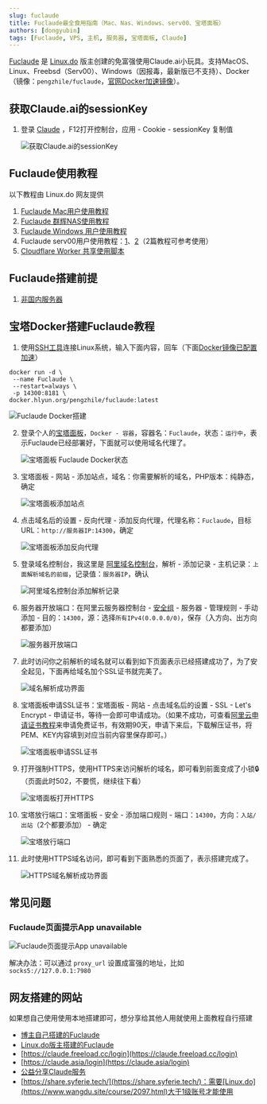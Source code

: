 ```yaml
---
slug: fuclaude
title: Fuclaude最全食用指南（Mac、Nas、Windows、serv00、宝塔面板）
authors: [dongyubin]
tags: [Fuclaude, VPS, 主机, 服务器, 宝塔面板, Claude]
---
```


[Fuclaude](https://github.com/wozulong/fuclaude) 是 [Linux.do](https://linux.do/t/topic/131611) 版主创建的免富强使用Claude.ai小玩具。支持MacOS、Linux、Freebsd（Serv00）、Windows（因报毒，最新版已不支持）、Docker（镜像：`pengzhile/fuclaude`，[官网Docker加速镜像](https://www.wangdu.site/course/2109.html)）。

## 获取Claude.ai的sessionKey

1. 登录 [Claude](https://claude.ai/new) ，F12打开控制台，应用 - Cookie - sessionKey 复制值

   ![获取Claude.ai的sessionKey](https://b2.wwkejishe.top/WP-CDN-02/2024/202407121031228.webp)

## Fuclaude使用教程

以下教程由 Linux.do 网友提供

1. [Fuclaude Mac用户使用教程](https://linux.do/t/topic/131633)
2. [Fuclaude 群辉NAS使用教程](https://linux.do/t/topic/131669)
3. [Fuclaude Windows 用户使用教程](https://linux.do/t/topic/131968)
4. Fuclaude serv00用户使用教程：[1](https://linux.do/t/topic/132575)、[2](https://linux.do/t/topic/131799)（2篇教程可参考使用）
5. [Cloudflare Worker 共享使用脚本](https://linux.do/t/topic/133020)

## Fuclaude搭建前提

1. [非国内服务器](https://bestvps.wwkejishe.top/docs/intro)

## 宝塔Docker搭建Fuclaude教程

1. 使用[SSH工具](https://www.wangdu.site/software/bianchengkaifa/1263.html)连接Linux系统，输入下面内容，回车（下面[Docker镜像已配置加速](https://www.wangdu.site/course/2109.html)）

```
docker run -d \
 --name Fuclaude \
 --restart=always \
 -p 14300:8181 \
docker.hlyun.org/pengzhile/fuclaude:latest
```

![Fuclaude Docker搭建](https://b2.wwkejishe.top/WP-CDN-02/2024/202407121045676.webp)

2. 登录个人的[宝塔面板](https://www.wangdu.site/software/bianchengkaifa/1855.html)，`Docker - 容器`，容器名：`Fuclaude`，状态：`运行中`，表示Fuclaude已经部署好，下面就可以使用域名代理了。

   ![宝塔面板 Fuclaude Docker状态](https://b2.wwkejishe.top/WP-CDN-02/2024/202407121048900.webp)

3. 宝塔面板 - 网站 - 添加站点，域名：你需要解析的域名，PHP版本：纯静态，确定

   ![宝塔面板添加站点](https://b2.wwkejishe.top/WP-CDN-02/2024/202407121052835.webp)

4. 点击域名后的设置 - 反向代理 - 添加反向代理，代理名称：`Fuclaude`，目标URL：`http://服务器IP:14300`，确定

   ![宝塔面板添加反向代理](https://b2.wwkejishe.top/WP-CDN-02/2024/202407121056231.webp)

5. 登录域名控制台，我这里是 [阿里域名控制台](https://dc.console.aliyun.com/#/domain-list/all)，解析 - 添加记录 - 主机记录：`上面解析域名的前缀`，记录值：`服务器IP`，确认

   ![阿里域名控制台添加解析记录](https://b2.wwkejishe.top/WP-CDN-02/2024/202407121100197.webp)

6. 服务器开放端口：在阿里云服务器控制台 - [安全组](https://ecs.console.aliyun.com/securityGroup/region) - 服务器 - 管理规则 - 手动添加 - 目的：`14300`，源：选择`所有IPv4(0.0.0.0/0)`，保存（入方向、出方向都要添加）

   ![服务器开放端口](https://b2.wwkejishe.top/WP-CDN-02/2024/202407121106628.webp)

7. 此时访问你之前解析的域名就可以看到如下页面表示已经搭建成功了，为了安全起见，下面再给域名加个SSL证书就完美了。

   ![域名解析成功界面](https://b2.wwkejishe.top/WP-CDN-02/2024/202407121108814.webp)

8. 宝塔面板申请SSL证书：宝塔面板 - 网站 - 点击域名后的设置 - SSL - Let's Encrypt - 申请证书，等待一会即可申请成功。（如果不成功，可查看[阿里云申请证书教程](https://help.aliyun.com/zh/ssl-certificate/user-guide/submit-a-certificate-application?spm=a2c4g.11186623.0.i0)来申请免费证书，有效期90天，申请下来后，下载解压证书，将PEM、KEY内容填到对应当前内容里保存即可。）

   ![宝塔面板申请SSL证书](https://b2.wwkejishe.top/WP-CDN-02/2024/202407121115664.webp)

9. 打开强制HTTPS，使用HTTPS来访问解析的域名，即可看到前面变成了小锁🔒（页面此时502，不要慌，继续往下看）

   ![宝塔面板打开HTTPS](https://b2.wwkejishe.top/WP-CDN-02/2024/202407121117418.webp)

10. 宝塔放行端口：宝塔面板 - 安全 - 添加端口规则 - 端口：`14300`，方向：`入站/出站`（2个都要添加） - 确定

    ![宝塔放行端口](https://b2.wwkejishe.top/WP-CDN-02/2024/202407121120899.webp)

11. 此时使用HTTPS域名访问，即可看到下面熟悉的页面了，表示搭建完成了。

    ![HTTPS域名解析成功界面](https://b2.wwkejishe.top/WP-CDN-02/2024/202407121108814.webp)

## 常见问题

### Fuclaude页面提示App unavailable

![Fuclaude页面提示App unavailable](https://b2.wwkejishe.top/WP-CDN-02/2024/202407121137562.webp)

解决办法：可以通过 `proxy_url` 设置成富强的地址，比如 `socks5://127.0.0.1:7980`

## 网友搭建的网站

如果想自己使用使用本地搭建即可，想分享给其他人用就使用上面教程自行搭建

- [博主自己搭建的Fuclaude](https://fuclaude.wangdu.site/login)
- [Linux.do版主搭建的Fuclaude](https://demo.fuclaude.com/)
- [https://claude.freeload.cc/login](https://claude.freeload.cc/login)
- [https://claude.asia/login](https://claude.asia/login)
- [公益分享Claude服务](https://share.claude.asia/)
- [https://share.syferie.tech/](https://share.syferie.tech/)：需要[Linux.do](https://www.wangdu.site/course/2097.html)大于1级账号才能使用